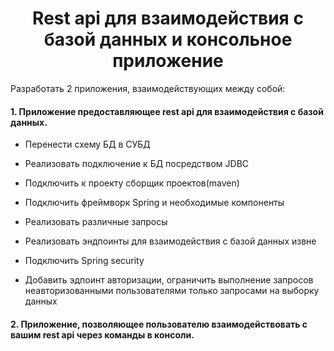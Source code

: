 <h1 align="center">Rest api для взаимодействия с базой данных и консольное приложение </h1>

Разработать 2 приложения, взаимодействующих между собой:

<h4>1. Приложение предоставляющее rest api для взаимодействия с базой данных.</h4>

-	Перенести схему БД в СУБД
-	Реализовать подключение к БД посредством JDBC

-	Подключить к проекту сборщик проектов(maven)
-	Подключить фреймворк Spring и необходимые компоненты
-	Реализовать различные запросы 
-	Реализовать эндпоинты для взаимодействия с базой данных извне

-	Подключить Spring security
-	Добавить эдпоинт авторизации, ограничить выполнение запросов неавторизованными пользователями только запросами на выборку данных

<h4>2. Приложение, позволяющее пользователю взаимодействовать с вашим rest api через команды в консоли. </h4>


